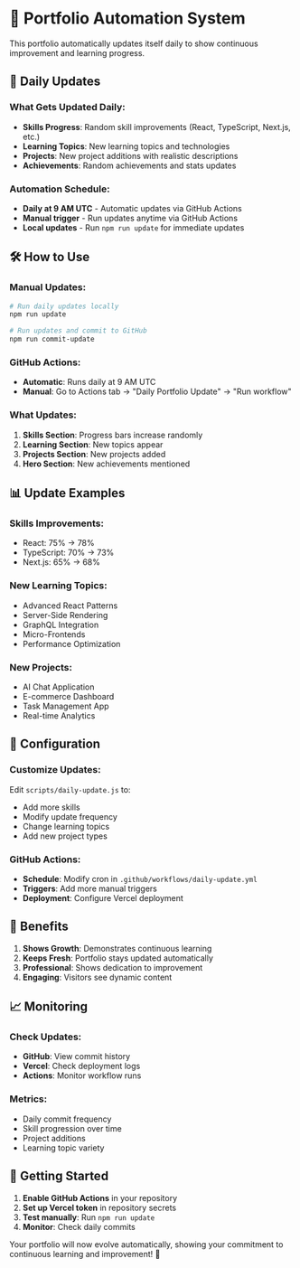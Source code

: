 # 🤖 Portfolio Automation System

This portfolio automatically updates itself daily to show continuous improvement and learning progress.

## 🚀 Daily Updates

### What Gets Updated Daily:
- **Skills Progress**: Random skill improvements (React, TypeScript, Next.js, etc.)
- **Learning Topics**: New learning topics and technologies
- **Projects**: New project additions with realistic descriptions
- **Achievements**: Random achievements and stats updates

### Automation Schedule:
- **Daily at 9 AM UTC** - Automatic updates via GitHub Actions
- **Manual trigger** - Run updates anytime via GitHub Actions
- **Local updates** - Run `npm run update` for immediate updates

## 🛠️ How to Use

### Manual Updates:
```bash
# Run daily updates locally
npm run update

# Run updates and commit to GitHub
npm run commit-update
```

### GitHub Actions:
- **Automatic**: Runs daily at 9 AM UTC
- **Manual**: Go to Actions tab → "Daily Portfolio Update" → "Run workflow"

### What Updates:
1. **Skills Section**: Progress bars increase randomly
2. **Learning Section**: New topics appear
3. **Projects Section**: New projects added
4. **Hero Section**: New achievements mentioned

## 📊 Update Examples

### Skills Improvements:
- React: 75% → 78%
- TypeScript: 70% → 73%
- Next.js: 65% → 68%

### New Learning Topics:
- Advanced React Patterns
- Server-Side Rendering
- GraphQL Integration
- Micro-Frontends
- Performance Optimization

### New Projects:
- AI Chat Application
- E-commerce Dashboard
- Task Management App
- Real-time Analytics

## 🔧 Configuration

### Customize Updates:
Edit `scripts/daily-update.js` to:
- Add more skills
- Modify update frequency
- Change learning topics
- Add new project types

### GitHub Actions:
- **Schedule**: Modify cron in `.github/workflows/daily-update.yml`
- **Triggers**: Add more manual triggers
- **Deployment**: Configure Vercel deployment

## 🎯 Benefits

1. **Shows Growth**: Demonstrates continuous learning
2. **Keeps Fresh**: Portfolio stays updated automatically
3. **Professional**: Shows dedication to improvement
4. **Engaging**: Visitors see dynamic content

## 📈 Monitoring

### Check Updates:
- **GitHub**: View commit history
- **Vercel**: Check deployment logs
- **Actions**: Monitor workflow runs

### Metrics:
- Daily commit frequency
- Skill progression over time
- Project additions
- Learning topic variety

## 🚀 Getting Started

1. **Enable GitHub Actions** in your repository
2. **Set up Vercel token** in repository secrets
3. **Test manually**: Run `npm run update`
4. **Monitor**: Check daily commits

Your portfolio will now evolve automatically, showing your commitment to continuous learning and improvement! 🎉 